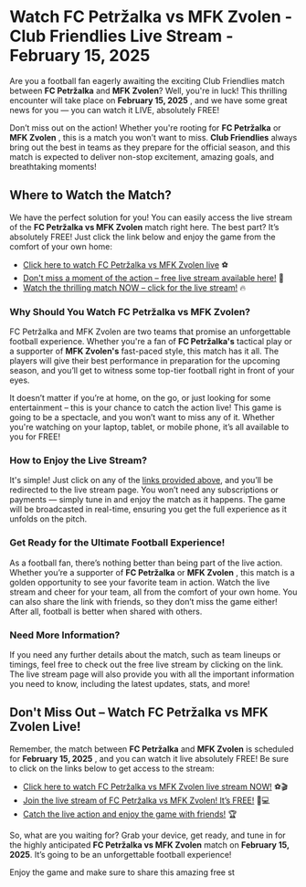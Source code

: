 # Watch FC Petržalka vs MFK Zvolen - Club Friendlies Live Stream - February 15, 2025

Are you a football fan eagerly awaiting the exciting Club Friendlies match between **FC Petržalka** and **MFK Zvolen**? Well, you're in luck! This thrilling encounter will take place on **February 15, 2025** , and we have some great news for you — you can watch it LIVE, absolutely FREE!

Don’t miss out on the action! Whether you're rooting for **FC Petržalka** or **MFK Zvolen** , this is a match you won’t want to miss. **Club Friendlies** always bring out the best in teams as they prepare for the official season, and this match is expected to deliver non-stop excitement, amazing goals, and breathtaking moments!

## Where to Watch the Match?

We have the perfect solution for you! You can easily access the live stream of the **FC Petržalka vs MFK Zvolen** match right here. The best part? It’s absolutely FREE! Just click the link below and enjoy the game from the comfort of your own home:

- [Click here to watch FC Petržalka vs MFK Zvolen live](https://tinyurl.com/livestreamfreeo?st=FC+Petr%C5%BEalka+vs+MFK+Zvolen&si=ghc) ⚽
- [Don't miss a moment of the action – free live stream available here!](https://tinyurl.com/livestreamfreeo?st=FC+Petr%C5%BEalka+vs+MFK+Zvolen&si=ghc) 🎥
- [Watch the thrilling match NOW – click for the live stream!](https://tinyurl.com/livestreamfreeo?st=FC+Petr%C5%BEalka+vs+MFK+Zvolen&si=ghc) 🔥

### Why Should You Watch FC Petržalka vs MFK Zvolen?

FC Petržalka and MFK Zvolen are two teams that promise an unforgettable football experience. Whether you're a fan of **FC Petržalka's** tactical play or a supporter of **MFK Zvolen's** fast-paced style, this match has it all. The players will give their best performance in preparation for the upcoming season, and you’ll get to witness some top-tier football right in front of your eyes.

It doesn’t matter if you’re at home, on the go, or just looking for some entertainment – this is your chance to catch the action live! This game is going to be a spectacle, and you won’t want to miss any of it. Whether you're watching on your laptop, tablet, or mobile phone, it’s all available to you for FREE!

### How to Enjoy the Live Stream?

It's simple! Just click on any of the [links provided above](https://tinyurl.com/livestreamfreeo?st=FC+Petr%C5%BEalka+vs+MFK+Zvolen&si=ghc), and you’ll be redirected to the live stream page. You won’t need any subscriptions or payments — simply tune in and enjoy the match as it happens. The game will be broadcasted in real-time, ensuring you get the full experience as it unfolds on the pitch.

### Get Ready for the Ultimate Football Experience!

As a football fan, there’s nothing better than being part of the live action. Whether you’re a supporter of **FC Petržalka** or **MFK Zvolen** , this match is a golden opportunity to see your favorite team in action. Watch the live stream and cheer for your team, all from the comfort of your own home. You can also share the link with friends, so they don’t miss the game either! After all, football is better when shared with others.

### Need More Information?

If you need any further details about the match, such as team lineups or timings, feel free to check out the free live stream by clicking on the link. The live stream page will also provide you with all the important information you need to know, including the latest updates, stats, and more!

## Don't Miss Out – Watch FC Petržalka vs MFK Zvolen Live!

Remember, the match between **FC Petržalka** and **MFK Zvolen** is scheduled for **February 15, 2025** , and you can watch it live absolutely FREE! Be sure to click on the links below to get access to the stream:

- [Click here to watch FC Petržalka vs MFK Zvolen live stream NOW!](https://tinyurl.com/livestreamfreeo?st=FC+Petr%C5%BEalka+vs+MFK+Zvolen&si=ghc) ⚽🎬
- [Join the live stream of FC Petržalka vs MFK Zvolen! It’s FREE!](https://tinyurl.com/livestreamfreeo?st=FC+Petr%C5%BEalka+vs+MFK+Zvolen&si=ghc) 📱💻
- [Catch the live action and enjoy the game with friends!](https://tinyurl.com/livestreamfreeo?st=FC+Petr%C5%BEalka+vs+MFK+Zvolen&si=ghc) 🏆

So, what are you waiting for? Grab your device, get ready, and tune in for the highly anticipated **FC Petržalka vs MFK Zvolen** match on **February 15, 2025**. It’s going to be an unforgettable football experience!

Enjoy the game and make sure to share this amazing free st

